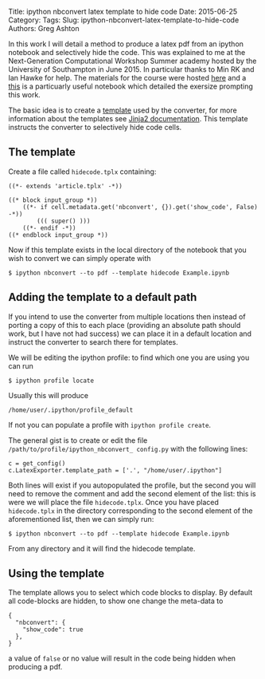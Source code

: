 Title: ipython nbconvert latex template to hide code
Date: 2015-06-25
Category: 
Tags: 
Slug: ipython-nbconvert-latex-template-to-hide-code
Authors: Greg Ashton

In this work I will detail a method to produce a latex pdf from an ipython
notebook and selectively hide the code. This was explained to me at the
Next-Generation Computational Workshop Summer academy hosted by the University
of Southampton in June 2015. In particular thanks to Min RK and Ian Hawke for
help. The materials for the course were hosted [here](https://github.com/jupyter/ngcm-tutorial)
and a [this](https://github.com/jupyter/ngcm-tutorial/blob/master/Day-2/nbconvert_templates/Nbconvert%20templates.ipynb)
is a particuarly useful notebook which detailed the exersize prompting this
work.

The basic idea is to create a 
[template](http://ipython.org/ipython-doc/1/interactive/nbconvert.html) used by
the converter, for more information about the templates see [Jinja2
documentation](http://jinja.pocoo.org/docs/dev/templates/). This template instructs
the converter to selectively hide code cells.

## The template

Create a file called `hidecode.tplx` containing:

    ((*- extends 'article.tplx' -*))
    
    ((* block input_group *))
        ((*- if cell.metadata.get('nbconvert', {}).get('show_code', False) -*))
            ((( super() )))
        ((*- endif -*))
    ((* endblock input_group *))

Now if this template exists in the local directory of the notebook that you
wish to convert we can simply operate with

    $ ipython nbconvert --to pdf --template hidecode Example.ipynb

## Adding the template to a default path

If you intend to use the converter from multiple locations then instead of
porting a copy of this to each place (providing an absolute path should work, but
I have not had success) we can place it in a default location and instruct 
the converter to search there for templates.

We will be editing the ipython profile: to find which one you are using you can
run

    $ ipython profile locate

Usually this will produce 

    /home/user/.ipython/profile_default

If not you can populate a profile with `ipython profile create`. 

The general gist is to create or edit the file
`/path/to/profile/ipython_nbconvert_ config.py` with the following lines:

    c = get_config() 
    c.LatexExporter.template_path = ['.', "/home/user/.ipython"]

Both lines will exist if you autopopulated the profile, but the second you will
need to remove the comment and add the second element of the list: this is 
were we will place the file `hidecode.tplx`. Once you have placed `hidecode.tplx`
in the directory corresponding to the second element of the aforementioned list,
then we can simply run:

    $ ipython nbconvert --to pdf --template hidecode Example.ipynb

From any directory and it will find the hidecode template.

## Using the template

The template allows you to select which code blocks to display. By default all
code-blocks are hidden, to show one change the meta-data to

    {
      "nbconvert": {
        "show_code": true
      },
    }

a value of `false` or no value will result in the code being hidden when producing
a pdf.

